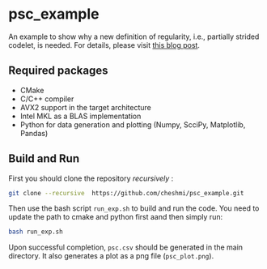 # psc_example

An example to show why a new definition of regularity, i.e., partially strided codelet, is needed. For details, please visit [this blog post](https://blog.cheshmi.cc/redefining-regularity-with-PSC.html).

## Required packages

* CMake
* C/C++ compiler
* AVX2 support in the target architecture
* Intel MKL as a BLAS implementation
* Python for data generation and plotting (Numpy, ScciPy, Matplotlib, Pandas)

## Build and Run

First you should clone the repository *recursively* :

```bash
git clone --recursive  https://github.com/cheshmi/psc_example.git 
```

Then use the bash script `run_exp.sh` to build and run the code. You need to update the path to cmake and python first aand then simply run:

```bash
bash run_exp.sh
```

Upon successful completion, `psc.csv` should be generated in the main directory. It also generates a plot as a png file 
(`psc_plot.png`).
